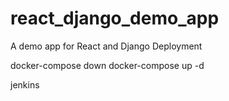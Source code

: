 # react_django_demo_app
A demo app for React and Django Deployment

docker-compose down
docker-compose up -d

jenkins
